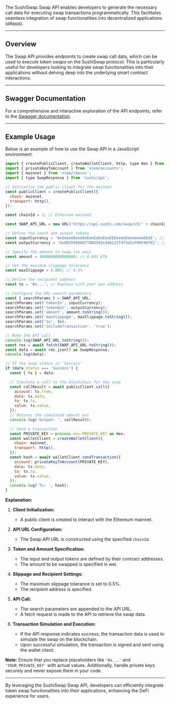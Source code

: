 The SushiSwap Swap API enables developers to generate the necessary call data for executing swap transactions programmatically. This facilitates seamless integration of swap functionalities into decentralized applications (dApps).

---

## Overview

The Swap API provides endpoints to create swap call data, which can be used to execute token swaps on the SushiSwap protocol. This is particularly useful for developers looking to integrate swap functionalities into their applications without delving deep into the underlying smart contract interactions.

---

## Swagger Documentation

For a comprehensive and interactive exploration of the API endpoints, refer to the [Swagger documentation](https://app.swaggerhub.com/apis/sushi-labs/sushi/5.0.0).

---

## Example Usage

Below is an example of how to use the Swap API in a JavaScript environment:

```javascript
import { createPublicClient, createWalletClient, http, type Hex } from 'viem';
import { privateKeyToAccount } from 'viem/accounts';
import { mainnet } from 'viem/chains';
import { type SwapResponse } from 'sushi/api';

// Initialize the public client for the mainnet
const publicClient = createPublicClient({
  chain: mainnet,
  transport: http(),
});

const chainId = 1; // Ethereum mainnet

const SWAP_API_URL = new URL('https://api.sushi.com/swap/v5/' + chainId);

// Define the input and output tokens
const inputCurrency = '0xEeeeeEeeeEeEeeEeEeEeeEEEeeeeEeeeeeeeEEeE'; // ETH
const outputCurrency = '0x6B3595068778DD592e39A122f4f5a5cF09C90fE2'; // SUSHI

// Specify the amount to swap (in wei)
const amount = 1000000000000000; // 0.001 ETH

// Set the maximum slippage tolerance
const maxSlippage = 0.005; // 0.5%

// Define the recipient address
const to = '0x...'; // Replace with your own address

// Configure the URL search parameters
const { searchParams } = SWAP_API_URL;
searchParams.set('tokenIn', inputCurrency);
searchParams.set('tokenOut', outputCurrency);
searchParams.set('amount', amount.toString());
searchParams.set('maxSlippage', maxSlippage.toString());
searchParams.set('to', to);
searchParams.set('includeTransaction', 'true');

// Make the API call
console.log(SWAP_API_URL.toString());
const res = await fetch(SWAP_API_URL.toString());
const data = await res.json() as SwapResponse;
console.log(data);

// If the swap status is 'Success'
if (data.status === 'Success') {
  const { tx } = data;

  // Simulate a call to the blockchain for the swap
  const callResult = await publicClient.call({
    account: tx.from,
    data: tx.data,
    to: tx.to,
    value: tx.value,
  });
  // Returns the simulated amount out
  console.log('Output: ', callResult);

  // Send a transaction
  const PRIVATE_KEY = process.env.PRIVATE_KEY as Hex;
  const walletClient = createWalletClient({
    chain: mainnet,
    transport: http(),
  });
  const hash = await walletClient.sendTransaction({
    account: privateKeyToAccount(PRIVATE_KEY),
    data: tx.data,
    to: tx.to,
    value: tx.value,
  });
  console.log('Tx: ', hash);
}
```

**Explanation:**

1. **Client Initialization:**
   - A public client is created to interact with the Ethereum mainnet.

2. **API URL Configuration:**
   - The Swap API URL is constructed using the specified `chainId`.

3. **Token and Amount Specification:**
   - The input and output tokens are defined by their contract addresses.
   - The amount to be swapped is specified in wei.

4. **Slippage and Recipient Settings:**
   - The maximum slippage tolerance is set to 0.5%.
   - The recipient address is specified.

5. **API Call:**
   - The search parameters are appended to the API URL.
   - A fetch request is made to the API to retrieve the swap data.

6. **Transaction Simulation and Execution:**
   - If the API response indicates success, the transaction data is used to simulate the swap on the blockchain.
   - Upon successful simulation, the transaction is signed and sent using the wallet client.

**Note:** Ensure that you replace placeholders like `'0x...'` and `'YOUR_PRIVATE_KEY'` with actual values. Additionally, handle private keys securely and never expose them in your code.

---

By leveraging the SushiSwap Swap API, developers can efficiently integrate token swap functionalities into their applications, enhancing the DeFi experience for users. 